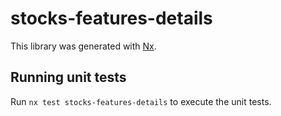# stocks-features-details

This library was generated with [Nx](https://nx.dev).

## Running unit tests

Run `nx test stocks-features-details` to execute the unit tests.
